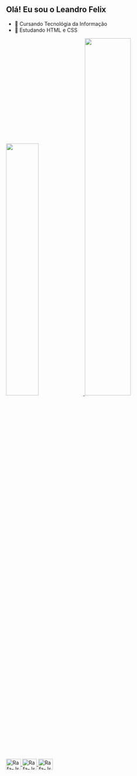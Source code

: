 ## Olá! Eu sou o Leandro Felix

- 🔭 Cursando Tecnológia da Informação
- 🌱 Estudando HTML e CSS
<div>
  <a href="https://github.com/leandrofelix20k">
  <img width="42%" src="https://github-readme-stats.vercel.app/api?username=leandrofelix20k&show_icons=true&theme=codeSTACKr&include_all_commits=true&count_private=true"/>
  <img width="50%" src="https://github-readme-stats.vercel.app/api/top-langs/?username=leandrofelix20k&layout=compact&langs_count=7&theme=codeSTACKr"/>
</div>
<div style="display: inline_block"><br>
  <img align="center" alt="Rafa-Js" height="30" width="40" src="https://cdn.jsdelivr.net/gh/devicons/devicon/icons/python/python-original.svg">
  <img align="center" alt="Rafa-Js" height="30" width="40" src="https://cdn.jsdelivr.net/gh/devicons/devicon/icons/html5/html5-original.svg">
  <img align="center" alt="Rafa-Js" height="30" width="40" src="https://cdn.jsdelivr.net/gh/devicons/devicon/icons/css3/css3-original.svg">
</div>
